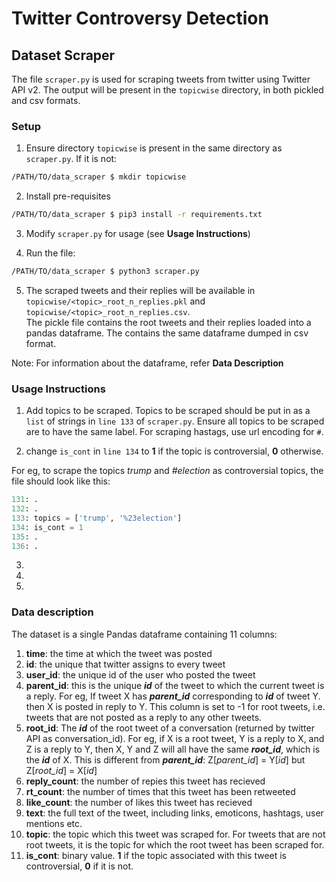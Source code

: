 # Twitter Controversy Detection
## Dataset Scraper

The file `scraper.py` is used for scraping tweets from twitter using Twitter API v2. The output will be present in the `topicwise` directory, in both pickled and csv formats.<br>

### Setup
1. Ensure directory `topicwise` is present in the same directory as `scraper.py`. If it is not:

```bash
/PATH/TO/data_scraper $ mkdir topicwise
```

2. Install pre-requisites
```bash
/PATH/TO/data_scraper $ pip3 install -r requirements.txt
```

3. Modify `scraper.py` for usage (see **Usage Instructions**)

4. Run the file:

```bash
/PATH/TO/data_scraper $ python3 scraper.py
```

5. The scraped tweets and their replies will be available in `topicwise/<topic>_root_n_replies.pkl` and `topicwise/<topic>_root_n_replies.csv`.<br>
The pickle file contains the root tweets and their replies loaded into a pandas dataframe. The contains the same dataframe dumped in csv format. 

Note: For information about the dataframe, refer **Data Description**

### Usage Instructions

1. Add topics to be scraped. Topics to be scraped should be put in as a `list` of strings in `line 133` of `scraper.py`. Ensure all topics to be scraped are to have the same label. For scraping hastags, use url encoding for `#`.

2. change `is_cont` in `line 134` to **1** if the topic is controversial, **0** otherwise. <br>

 For eg, to scrape the topics *trump* and *#election* as controversial topics, the file should look like this:
```py
131: .
132: .
133: topics = ['trump', '%23election']
134: is_cont = 1
135: .
136: .
```
 
<!-- # Anubhav pls describe all the options used for scraping here -->
3.
4.
5.

### Data description

The dataset is a single Pandas dataframe containing 11 columns:
1. **time**: the time at which the tweet was posted
1. **id**: the unique that twitter assigns to every tweet
1. **user_id**: the unique id of the user who posted the tweet
1. **parent_id**: this is the unique ***id*** of the tweet to which the current tweet is a reply. For eg, If tweet X has ***parent_id*** corresponding to ***id*** of tweet Y. then X is posted in reply to Y. This column is set to -1 for root tweets, i.e. tweets that are not posted as a reply to any other tweets.
1. **root_id**: The ***id*** of the root tweet of a conversation (returned by twitter API as conversation_id). For eg, if X is a root tweet, Y is a reply to X, and Z is a reply to Y, then X, Y and Z will all have the same ***root_id***, which is the ***id*** of X. This is different from ***parent_id***: Z[*parent_id*] = Y[*id*] but Z[*root_id*] = X[*id*]
1. **reply_count**: the number of repies this tweet has recieved
1. **rt_count**: the number of times that this tweet has been retweeted
1. **like_count**: the number of likes this tweet has recieved
1. **text**: the full text of the tweet, including links, emoticons, hashtags, user mentions etc.
1. **topic**: the topic which this tweet was scraped for. For tweets that are not root tweets, it is the topic for which the root tweet has been scraped for.
1. **is_cont**: binary value. **1** if the topic associated with this tweet is controversial, **0** if it is not. 






